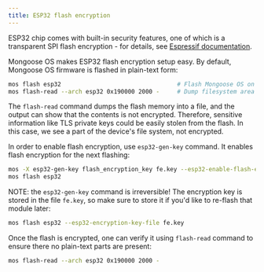 ```yaml
---
title: ESP32 flash encryption
---
```


ESP32 chip comes with built-in security features, one of which is a
transparent SPI flash encryption - for details, see
[Espressif documentation](http://esp-idf.readthedocs.io/en/latest/security/flash-encryption.html).

Mongoose OS makes ESP32 flash encryption setup easy.
By default, Mongoose OS firmware is flashed in plain-text form:

```bash
mos flash esp32                                 # Flash Mongoose OS on ESP32
mos flash-read --arch esp32 0x190000 2000 -     # Dump filesystem area
```

The `flash-read` command dumps the flash memory into a file, and the output
can show that the contents is not encrypted. Therefore, sensitive
information like TLS private keys could be easily stolen from the flash.
In this case, we see a part of the device's file system, not encrypted.

In order to enable flash encryption, use `esp32-gen-key` command. It
enables flash encryption for the next flashing:

```bash
mos -X esp32-gen-key flash_encryption_key fe.key --esp32-enable-flash-encryption --dry-run=false
mos flash esp32
```

NOTE: the `esp32-gen-key` command is irreversible! The encryption key is stored
in the file `fe.key`, so make sure to store it if you'd like to re-flash
that module later:

```bash
mos flash esp32 --esp32-encryption-key-file fe.key
```

Once the flash is encrypted, one can verify it using `flash-read` command
to ensure there no plain-text parts are present:

```bash
mos flash-read --arch esp32 0x190000 2000 -
```